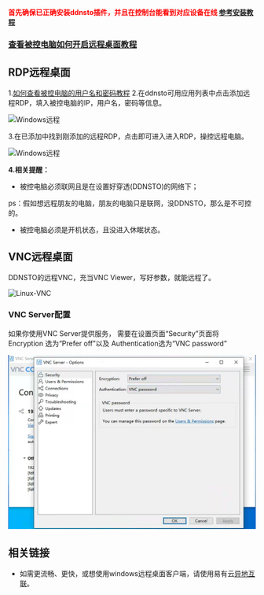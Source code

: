
**<font color=#ff0000 > 首先确保已正确安装ddnsto插件，并且在控制台能看到对应设备在线 [参考安装教程](/zh/guide/ddnsto/start.md) </font>**

### [查看被控电脑如何开启远程桌面教程](/zh/guide/wiki/remote.md)
## RDP远程桌面

1.[如何查看被控电脑的用户名和密码教程](/zh/guide/wiki/remote.md#查看被控电脑的用户名和密码)
2.在ddnsto可用应用列表中点击添加远程RDP，填入被控电脑的IP，用户名，密码等信息。

   ![Windows远程](./cloudapp/cloudapp-rdp5.jpg) 
   
3.在已添加中找到刚添加的远程RDP，点击即可进入进入RDP，操控远程电脑。 

   ![Windows远程](./cloudapp/cloudapp-rdp6.jpg)
   
**4.相关提醒：**

* 被控电脑必须联网且是在设置好穿透(DDNSTO)的网络下；
  
ps：假如想远程朋友的电脑，朋友的电脑只是联网，没DDNSTO，那么是不可控的。
  
* 被控电脑必须是开机状态，且没进入休眠状态。
  
  
## VNC远程桌面

DDNSTO的远程VNC，充当VNC Viewer，写好参数，就能远程了。
 
![Linux-VNC](./cloudapp/cloudapp-vnc2.jpeg)


### VNC Server配置

如果你使用VNC Server提供服务， 需要在设置页面“Security”页面将 Encryption 选为“Prefer off”以及 Authentication选为“VNC password”


![vnc-server](./vnc/vnc-server-setting.jpg)
## 相关链接
- 如需更流畅、更快，或想使用windows远程桌面客户端，请使用易有云[异地互联](/zh/guide/linkease/function/remote_connects.html)。
